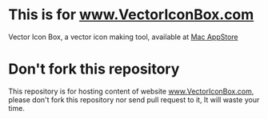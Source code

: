 # This is for www.VectorIconBox.com
Vector Icon Box, a vector icon making tool, available at [Mac AppStore]("macappstore://itunes.apple.com/app/id959485650")

# Don't fork this repository
This repository is for hosting content of website www.VectorIconBox.com, please don't fork this repository nor send pull request to it, It will waste your time.
